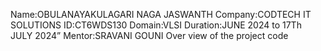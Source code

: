Name:OBULANAYAKULAGARI NAGA JASWANTH
Company:CODTECH IT SOLUTIONS
ID:CT6WDS130
Domain:VLSI
Duration:JUNE 2024 to 17Th JULY 2024”
Mentor:SRAVANI GOUNI
Over view of the project
code

